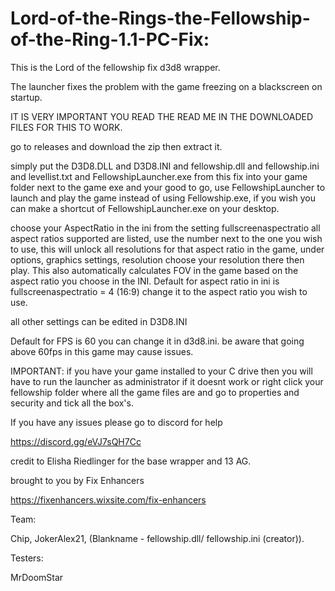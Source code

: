 # Lord-of-the-Rings-the-Fellowship-of-the-Ring-1.1-PC-Fix:

This is the Lord of the fellowship fix d3d8 wrapper.

The launcher fixes the problem with the game freezing on a blackscreen on startup.

IT IS VERY IMPORTANT YOU READ THE READ ME IN THE DOWNLOADED FILES FOR THIS TO WORK.

go to releases and download the zip then extract it.

simply put the D3D8.DLL and D3D8.INI and fellowship.dll and fellowship.ini and levellist.txt and FellowshipLauncher.exe from this fix into your game folder next to the game exe and your good to go, use FellowshipLauncher to launch and play the game instead of using Fellowship.exe, if you wish 
you can make a shortcut of FellowshipLauncher.exe on your desktop. 

choose your AspectRatio in the ini from the setting fullscreenaspectratio all aspect ratios supported are listed, use the number next to the one you wish to use, this will unlock all resolutions for that aspect ratio in the game,
under options, graphics settings, resolution choose your resolution there then play. This also automatically calculates FOV in the game based on the aspect ratio you choose in the INI. 
Default for aspect ratio in ini is fullscreenaspectratio = 4 (16:9) change it to the aspect ratio you wish to use.

all other settings can be edited in D3D8.INI

Default for FPS is 60 you can change it in d3d8.ini. be aware that going above 60fps in this game may cause issues.

IMPORTANT:
if you have your game installed to your C drive then you will have to run the launcher as administrator if it doesnt work 
or right click your fellowship folder where all the game files are and go to properties and security and tick all the box's.

If you have any issues please go to discord for help 

https://discord.gg/eVJ7sQH7Cc

credit to Elisha Riedlinger for the base wrapper and 13 AG.

brought to you by Fix Enhancers 

https://fixenhancers.wixsite.com/fix-enhancers

Team: 

Chip, JokerAlex21, (Blankname - fellowship.dll/ fellowship.ini (creator)).

Testers: 

MrDoomStar
